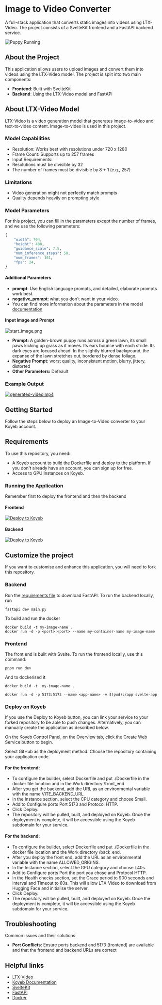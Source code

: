 # Image to Video Converter

A full-stack application that converts static images into videos using LTX-Video. The project consists of a SvelteKit frontend and a FastAPI backend service.

![Puppy Running](demos/demo.png)
## About the Project

This application allows users to upload images and convert them into videos using the LTX-Video model. The project is split into two main components:

- **Frontend**: Built with SvelteKit
- **Backend**: Using the LTX-Video model and FastAPI

## About LTX-Video Model

LTX-Video is a video generation model that generates image-to-video and text-to-video content. Image-to-video is used in this project.

### Model Capabilities
- Resolution: Works best with resolutions under 720 x 1280
- Frame Count: Supports up to 257 frames
- Input Requirements:
- Resolutions must be divisible by 32
- The number of frames must be divisible by 8 + 1 (e.g., 257)
### Limitations
- Video generation might not perfectly match prompts
- Quality depends heavily on prompting style



### Model Parameters
For this project, you can fill in the parameters except the number of frames, and we use the following parameters:

```python
{
    "width": 704,          
    "height": 480,         
    "guidance_scale": 7.5,
    "num_inference_steps": 50,  
    "num_frames": 161,
    "fps": 24,            
}
```
#### Additional Parameters
- **prompt**: Use English language prompts, and detailed, elaborate prompts work best.
- **negative_prompt**: what you don't want in your video.
- You can find more information about the parameters in the model [documentation](https://huggingface.co/docs/diffusers/main/en/api/pipelines/ltx_video#diffusers.LTXImageToVideoPipeline)


#### Input Image and Prompt
![start_image.png](demos/start_image.png)

- **Prompt:** A golden-brown puppy runs across a green lawn, its small paws kicking up grass as it moves. Its ears bounce with each stride. Its dark eyes are focused ahead. In the slightly blurred background, the expanse of the lawn stretches out, bordered by dense foliage.
- **Negative Prompt:** worst quality, inconsistent motion, blurry, jittery, distorted
- **Other Parameters:** Defeault

### Example Output
[![generated-video.mp4](demos/start_image.png)](demos/generated-video.mp4)

## Getting Started

Follow the steps below to deploy an Image-to-Video converter to your Koyeb account.

## Requirements
To use this repository, you need:
- A Koyeb account to build the Dockerfile and deploy to the platform. If you don't already have an account, you can sign up for free.
- Access to GPU Instances on Koyeb.


### Running the Application
Remember first to deploy the frontend and then the backend 

#### Frontend
[![Deploy to Koyeb](https://www.koyeb.com/static/images/deploy/button.svg)](https://app.koyeb.com/deploy?name=image-to-video-frontend&repository=minettebrink%2Fimage-to-video&branch=main&workdir=front_end&builder=dockerfile&dockerfile=.%2FDockerfile&instance_type=small&regions=par&env%5BVITE_BACKEND_URL%5D=https%3A%2F%2Fhelpful-cloe-challenge-0065b024.koyeb.app&ports=5173%3Bhttp%3B%2F&hc_protocol%5B5173%5D=tcp&hc_grace_period%5B5173%5D=5&hc_interval%5B5173%5D=30&hc_restart_limit%5B5173%5D=3&hc_timeout%5B5173%5D=5&hc_path%5B5173%5D=%2F&hc_method%5B5173%5D=get)

#### Backend
[![Deploy to Koyeb](https://www.koyeb.com/static/images/deploy/button.svg)](https://app.koyeb.com/deploy?name=image-to-video-backend&repository=minettebrink%2Fimage-to-video&branch=main&workdir=%2Fback_end&builder=dockerfile&dockerfile=.%2FDockerfile&instance_type=gpu-nvidia-l40s&regions=eu&instances_min=0&autoscaling_sleep_idle_delay=300&env%5BALLOWED_ORIGINS%5D=https%3A%2F%2Fmale-othilia-challenge-af621831.koyeb.app&hc_grace_period%5B8000%5D=900&hc_interval%5B8000%5D=60&hc_timeout%5B8000%5D=60)

## Customize the project
If you want to customise and enhance this application, you will need to fork this repository.

### Backend
Run the [requirements file](back_end/requirements.txt) to download FastAPI. To run the backend locally, run 
```
fastapi dev main.py
```
To build and run the docker 
````
docker build -t my-image-name .
docker run -d -p <port>:<port> --name my-container-name my-image-name
````
### Frontend
The front end is built with Svelte. To run the frontend locally, use this command:
```
pnpm run dev
```
And to dockerised it:
```
docker build -t  my-image-name .
```
```
docker run -d -p 5173:5173 --name <app-name> -v $(pwd):/app svelte-app
```

### Deploy on Koyeb
If you use the Deploy to Koyeb button, you can link your service to your forked repository to be able to push changes. Alternatively, you can manually create the application as described below.

On the Koyeb Control Panel, on the Overview tab, click the Create Web Service button to begin.

Select GitHub as the deployment method.
Choose the repository containing your application code.

#### For the frontend: 
- To configure the builder, select Dockerfile and put ./Dockerfile in the docker file location and in the Work directory /front_end.
- After you get the backend, add the URL as an environmental variable with the name VITE_BACKEND_URL.
- In the Instance section, select the CPU category and choose Small.
- Add to Configure ports Port 5173 and Protocol HTTP.
- Click Deploy.
- The repository will be pulled, built, and deployed on Koyeb. Once the deployment is complete, it will be accessible using the Koyeb subdomain for your service.

#### For the backend: 
- To configure the builder, select Dockerfile and put ./Dockerfile in the docker file location and the Work directory /back_end.
- After you deploy the front end, add the URL as an environmental variable with the name ALLOWED_ORIGINS.
- In the Instance section, select the GPU category and choose L40s.
- Add to Configure ports Port the port you chose and Protocol HTTP.
- In the Health checks section, set the Grace period to 900 seconds and Interval and Timeout to 60s. This will allow LTX-Video to download from Hugging Face and initialise the server.
- Click Deploy.
- The repository will be pulled, built, and deployed on Koyeb. Once the deployment is complete, it will be accessible using the Koyeb subdomain for your service.

 



## Troubleshooting

Common issues and their solutions: 
* **Port Conflicts**: Ensure ports backend and 5173 (frontend) are available and that the frontend and backend URLs are correct



## Helpful links
* [LTX-Video](https://huggingface.co/Lightricks/LTX-Video)
* [Koyeb Documentation](https://www.koyeb.com/docs)
* [SvelteKit](https://kit.svelte.dev/)
* [FastAPI](https://fastapi.tiangolo.com/)
* [Docker](https://www.docker.com/)